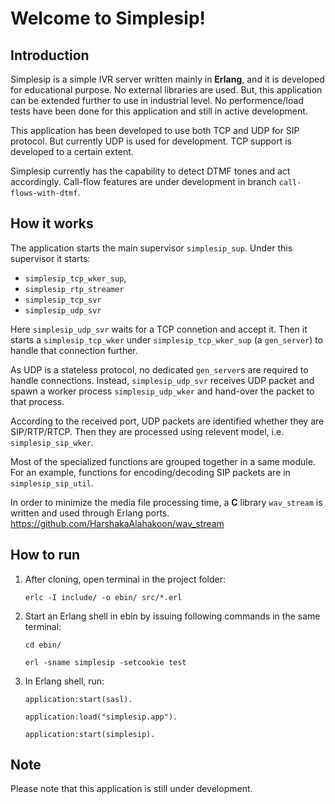 # Welcome to Simplesip!

## Introduction
Simplesip is a simple IVR server written mainly in **Erlang**, and it is developed for educational purpose. No external 
libraries are used. But, this application can be extended further to use in industrial level. No performence/load tests have been done for this application and still in active development.

This application has been developed to use both TCP and UDP for SIP protocol. But currently UDP is used for development.
TCP support is developed to a certain extent.

Simplesip currently has the capability to detect DTMF tones and act accordingly. Call-flow features are under development in 
branch `call-flows-with-dtmf`.

## How it works
The application starts the main supervisor `simplesip_sup`. Under this supervisor it starts:
 * `simplesip_tcp_wker_sup`,
 * `simplesip_rtp_streamer`
 * `simplesip_tcp_svr`
 * `simplesip_udp_svr`
 
 Here `simplesip_udp_svr` waits for a TCP connetion and accept it. Then it starts a `simplesip_tcp_wker` under
 `simplesip_tcp_wker_sup` (a `gen_server`) to handle that connection further.
 
 As UDP is a stateless protocol, no dedicated `gen_server`s are required to handle connections. Instead, `simplesip_udp_svr`
 receives UDP packet and spawn a worker process `simplesip_udp_wker` and hand-over the packet to that process.
 
 According to the received port, UDP packets are identified whether they are SIP/RTP/RTCP. Then they are processed using 
 relevent model, i.e. `simplesip_sip_wker`.
 
 Most of the specialized functions are grouped together in a same module. For an example, functions for encoding/decoding SIP 
 packets are in `simplesip_sip_util`.
 
 In order to minimize the media file processing time, a **C** library `wav_stream` is written and used through Erlang ports.
 https://github.com/HarshakaAlahakoon/wav_stream

## How to run
1. After cloning, open terminal in the project folder:

   `erlc -I include/ -o ebin/ src/*.erl`

2. Start an Erlang shell in ebin by issuing following commands in the same terminal:

   `cd ebin/`
   
   `erl -sname simplesip -setcookie test`
   
3. In Erlang shell, run:

   `application:start(sasl).`
  
   `application:load("simplesip.app").`
  
   `application:start(simplesip).`
   

## Note

Please note that this application is still under development.
